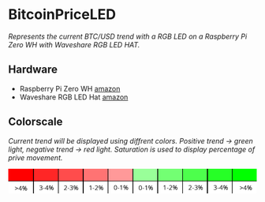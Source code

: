 # BitcoinPriceLED
 
*Represents the current BTC/USD trend with a RGB LED on a Raspberry Pi Zero WH with Waveshare RGB LED HAT.*

## Hardware

* Raspberry Pi Zero WH [amazon](https://www.amazon.de/Raspberry-Pi-Zero-WH/dp/B07BHMRTTY)
* Waveshare RGB LED Hat [amazon](https://www.amazon.de/Waveshare-RGB-LED-HAT-Expansion/dp/B06ZYLC1BJ)

## Colorscale

*Current trend will be displayed using diffrent colors. Positive trend -> green light, negative trend -> red light. Saturation is used to display percentage of prive movement.*

![colorscale](/Farbskala.png)
